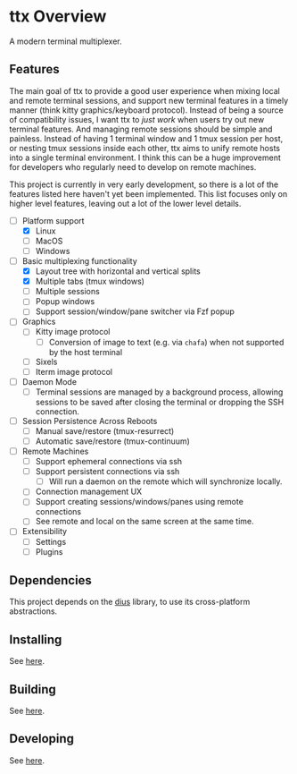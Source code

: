 # ttx Overview

A modern terminal multiplexer.

## Features

The main goal of ttx to provide a good user experience when mixing local and remote terminal sessions, and support new
terminal features in a timely manner (think kitty graphics/keyboard protocol). Instead of being a source of
compatibility issues, I want ttx to _just work_ when users try out new terminal features. And managing remote sessions should
be simple and painless. Instead of having 1 terminal window and 1 tmux session per host, or nesting tmux sessions inside
each other, ttx aims to unify remote hosts into a single terminal environment. I think this can be a huge improvement for
developers who regularly need to develop on remote machines.

This project is currently in very early development, so there is a lot of the features listed here haven't
yet been implemented. This list focuses only on higher level features, leaving out a lot of the lower level
details.

- [ ] Platform support
  - [x] Linux
  - [ ] MacOS
  - [ ] Windows
- [ ] Basic multiplexing functionality
  - [x] Layout tree with horizontal and vertical splits
  - [x] Multiple tabs (tmux windows)
  - [ ] Multiple sessions
  - [ ] Popup windows
  - [ ] Support session/window/pane switcher via Fzf popup
- [ ] Graphics
  - [ ] Kitty image protocol
    - [ ] Conversion of image to text (e.g. via `chafa`) when not supported by the host terminal
  - [ ] Sixels
  - [ ] Iterm image protocol
- [ ] Daemon Mode
  - [ ] Terminal sessions are managed by a background process, allowing sessions to be saved after closing the terminal
        or dropping the SSH connection.
- [ ] Session Persistence Across Reboots
  - [ ] Manual save/restore (tmux-resurrect)
  - [ ] Automatic save/restore (tmux-continuum)
- [ ] Remote Machines
  - [ ] Support ephemeral connections via ssh
  - [ ] Support persistent connections via ssh
    - [ ] Will run a daemon on the remote which will synchronize locally.
  - [ ] Connection management UX
  - [ ] Support creating sessions/windows/panes using remote connections
  - [ ] See remote and local on the same screen at the same time.
- [ ] Extensibility
  - [ ] Settings
  - [ ] Plugins

## Dependencies

This project depends on the [dius](https://github.com/coletrammer/dius) library, to use its cross-platform
abstractions.

## Installing

See [here](docs/pages/install.md).

## Building

See [here](docs/pages/build.md).

## Developing

See [here](docs/pages/developing.md).
